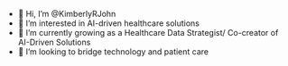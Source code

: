 - 👋 Hi, I’m @KimberlyRJohn
- 👀 I’m interested in AI-driven healthcare solutions
- 🌱 I’m currently growing as a Healthcare Data Strategist/ Co-creator of AI-Driven Solutions
- 💞️ I’m looking to bridge technology and patient care

<!---
KimberlyRJohn/KimberlyRJohn is a ✨ special ✨ repository because its `README.md` (this file) appears on your GitHub profile.
You can click the Preview link to take a look at your changes.
--->
